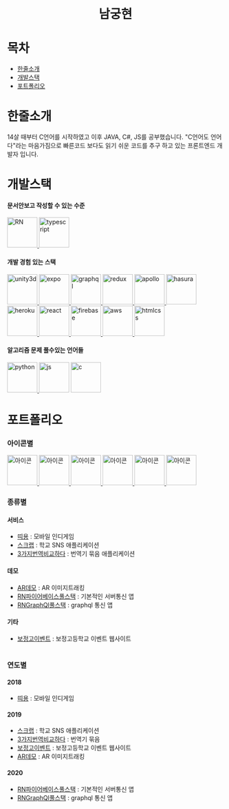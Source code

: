 <h1 align="center">
    남궁현
</h1>

# 목차
- [한줄소개](#남궁현)
- [개발스택](#개발스택)
- [포트폴리오](#포트폴리오)

# 한줄소개
14살 때부터 C언어를 시작하였고 이후 JAVA, C#, JS를 공부했습니다. "C언어도 언어다"라는 마음가짐으로 빠른코드 보다도 읽기 쉬운 코드를 추구 하고 있는 프론트엔드 개발자 입니다.

# 개발스택
#### 문서안보고 작성할 수 있는 수준
<div dir='ltr'>
    <a href="https://reactnative.dev/" >
        <img src="https://encrypted-tbn0.gstatic.com/images?q=tbn%3AANd9GcS2KKZPNYCJ64g4splI4ahUNLDtEFjcb8AvBCurCE03m_A6rQ37" alt="RN" height="70" />
    </a>
    <a href="https://www.typescriptlang.org/" >
        <img src="https://cdn.iconscout.com/icon/free/png-256/typescript-1174965.png" alt="typescript" height="70" />
    </a>
</div>

#### 개발 경험 있는 스택
<div dir='ltr'>
    <a href="https://unity.com/" >
        <img src="https://lh3.googleusercontent.com/proxy/vsQse461k2dk1ZMWl03y6W89I-slCu421pMQSeW3HSHyxD6pOJrwoJkctWCXgig0_9Mi2ohw690t3mr6NI08am927ICOQHuyK7H4hkNn_g4PkjXGN30o39EP" alt="unity3d" height="70" />
    </a>
    <a href="https://expo.io/" >
        <img src="https://images.velog.io/post-images/changhoi/e3613a50-9172-11e9-80e4-2d6e23adb350/expo.png" alt="expo" height="70" />
    </a>
    <a href="https://graphql.org/" >
        <img src="https://graphql.org/img/logo.svg" alt="graphql" height="70" />
    </a>
    <a href="https://redux.js.org/" >
        <img src="https://redux.js.org/img/redux.svg" alt="redux" height="70" />
    </a>
    <a href="https://www.apollographql.com/" >
        <img src="https://avatars3.githubusercontent.com/u/17189275?s=280&v=4" alt="apollo" height="70" />
    </a>
    <a href="https://hasura.io/" >
        <img src="https://yt3.ggpht.com/a/AGF-l78glWLtGWTIkZZ9UegfQuHa7jUGVy-U2oEN8A=s900-c-k-c0xffffffff-no-rj-mo" alt="hasura" height="70" />
    </a>
    <a href="https://heroku.com" >
        <img src="https://cdn.iconscout.com/icon/free/png-256/heroku-225989.png" alt="heroku" height="70" />
    </a>
    <a href="https://reactjs.org/" >
        <img src="https://spin.atomicobject.com/wp-content/uploads/20180814165426/React.png" alt="react" height="70" />
    </a>
    <a href="https://firebase.google.com/" >
        <img src="https://www.gstatic.com/devrel-devsite/prod/ve2ae1395f351e38dc0b3037132204261d76b8f1c638764d7fd2c2fbb865782fc/firebase/images/touchicon-180.png" alt="firebase" height="70" />
    </a>
    <a href="https://aws.amazon.com/" >
        <img src="https://a0.awsstatic.com/libra-css/images/logos/aws_logo_smile_1200x630.png" alt="aws" height="70" />
    </a>
    <img src="https://img1.daumcdn.net/thumb/R800x0/?scode=mtistory2&fname=https%3A%2F%2Fk.kakaocdn.net%2Fdn%2FZh2Mo%2Fbtqu62OtsS2%2FKFo9gK93AW66DEGtEe3pS1%2Fimg.png" alt="htmlcss" height="70" />
</div>

#### 알고리즘 문제 풀수있는 언어들
<div dir='ltr'>
    <a href="https://www.python.org/" >
        <img src="https://upload.wikimedia.org/wikipedia/commons/thumb/c/c3/Python-logo-notext.svg/768px-Python-logo-notext.svg.png" alt="python" height="70" />
    </a>
    <img src="https://encrypted-tbn0.gstatic.com/images?q=tbn%3AANd9GcTmQlhMD7ht9GCrinuC5xOM8OIkiuJ_FRFiqna7_52OY8Uw_8Be" alt="js" height="70" />
    <img src="https://material.adlinktech.com/en/Upload/Data_Acquisition_DAQ_Software_Utility19070901053391143/icon-1_19071611100858001.png" alt="c" height="70" />
    
</div>


# 포트폴리오
### 아이콘별
<div dir='ltr'>
    <a href="./2018/띠용.md" >
        <img src="https://lh3.googleusercontent.com/PBcDKZTqgz86VjT6FRzN_gBc_VIYDDDlVkTgxlc_tcUuIoT2MY-GxG2tDpy3n-VfZMGk=s180-rw" alt="아이콘" width="70" />
    </a>
    <a href="./2019/스크랩.md" >
        <img src="https://lh3.googleusercontent.com/K-VjHwsYLjpaiTASQDiot2xNHkkqpsBcmXWCodJA1lmUFHlLpWvcifjc0g6gVOm9UGw=s180-rw" alt="아이콘" width="70" />
    </a>
    <a href="./2019/3가지번역비교하다.md" >
        <img src="https://lh3.googleusercontent.com/pctpfs3Tc7tj09Cs2aQkXTLawBmy97kI1R1dOuxvRzua-S6slk3kaxgN-HsFDv3nFSk=s180-rw" alt="아이콘" width="70" />
    </a>
    <a href="./2019/AR데모.md" >
        <img src="https://lh3.googleusercontent.com/ZciSNhzwp-sgFlTMRPiza-fx81lryLBkL98aHoYE10VlSISNYRQrn33qVna1PHno7sY=s180-rw" alt="아이콘" width="70" />
    </a>
    <a href="./2020/RN파이어베이스풀스택.md" >
        <img src="https://lh3.googleusercontent.com/RcmdjwaRI4liX8GFjtDmJnN7txNo-cvZ-2IzT-pLdi4IoIow-rYIjGniJelzU5wXLSo" alt="아이콘" width="70" />
    </a>
    <a href="./2020/RNGraphQl풀스택.md" >
        <img src="https://lh3.googleusercontent.com/mgKay7m5ZbHIWwbqoQKJWjcFSI2N2OfAPjvNuOKES8AdObJe905nevm4QIWqFVSg-e0" alt="아이콘" width="70" />
    </a>
</div>


### 종류별
#### 서비스
- [띠용](./2018/띠용.md) : 모바일 인디게임
- [스크랩](./2019/스크랩.md) : 학교 SNS 애플리케이션
- [3가지번역비교하다](./2019/3가지번역비교하다.md) : 번역기 묶음 애플리케이션
#### 데모
- [AR데모](./2019/AR데모.md) : AR 이미지트래킹
- [RN파이어베이스풀스택](./2020/RN파이어베이스풀스택.md) : 기본적인 서버통신 앱
- [RNGraphQl풀스택](./2020/RNGraphQl풀스택.md) : graphql 통신 앱
#### 기타
- [보정고이벤트](./2019/보정고이벤트.md) : 보정고등학교 이벤트 웹사이트

#
### 연도별
#### 2018
- [띠용](./2018/띠용.md) : 모바일 인디게임
#### 2019
- [스크랩](./2019/스크랩.md) : 학교 SNS 애플리케이션
- [3가지번역비교하다](./2019/3가지번역비교하다.md) : 번역기 묶음 
- [보정고이벤트](./2019/보정고이벤트.md) : 보정고등학교 이벤트 웹사이트
- [AR데모](./2019/AR데모.md) : AR 이미지트래킹
#### 2020
- [RN파이어베이스풀스택](./2020/RN파이어베이스풀스택.md) : 기본적인 서버통신 앱
- [RNGraphQl풀스택](./2020/RNGraphQl풀스택.md) : graphql 통신 앱